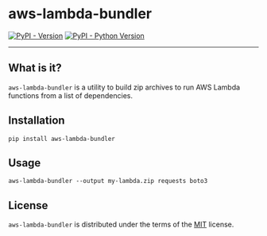 # aws-lambda-bundler

[![PyPI - Version](https://img.shields.io/pypi/v/aws-lambda-bundler.svg)](https://pypi.org/project/aws-lambda-bundler)
[![PyPI - Python Version](https://img.shields.io/pypi/pyversions/aws-lambda-bundler.svg)](https://pypi.org/project/aws-lambda-bundler)

-----

## What is it?

`aws-lambda-bundler` is a utility to build zip archives to run AWS Lambda functions from a list of dependencies.


## Installation

```console
pip install aws-lambda-bundler
```

## Usage

```console
aws-lambda-bundler --output my-lambda.zip requests boto3
```

## License

`aws-lambda-bundler` is distributed under the terms of the [MIT](https://spdx.org/licenses/MIT.html) license.

